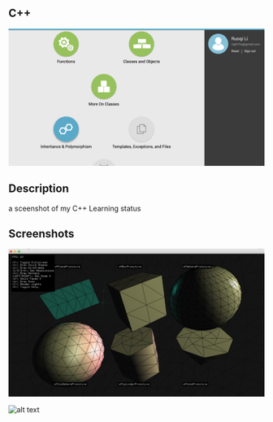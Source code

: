 ## C++

![alt text](https://github.com/right77/openframeworks/blob/master/doc/3-6.png?raw=true"4-6")
## Description
a sceenshot of my C++ Learning status
## Screenshots

![alt text](https://github.com/right77/openframeworks/blob/master/doc/screenshot.png?raw=true"gif")

![alt text](https://github.com/right77/openframeworks/blob/master/doc/capture.gif?raw=true"gif")
